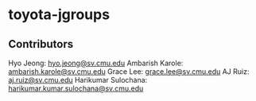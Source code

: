 # toyota-jgroups

## Contributors
Hyo Jeong: hyo.jeong@sv.cmu.edu
Ambarish Karole: ambarish.karole@sv.cmu.edu
Grace Lee: grace.lee@sv.cmu.edu
AJ Ruiz: aj.ruiz@sv.cmu.edu
Harikumar Sulochana: harikumar.kumar.sulochana@sv.cmu.edu

